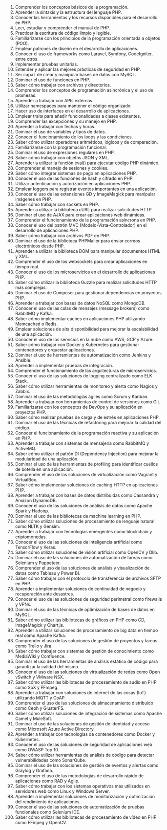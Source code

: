 1. Comprender los conceptos básicos de la programación.
2. Aprender la sintaxis y la estructura del lenguaje PHP.
3. Conocer las herramientas y los recursos disponibles para el desarrollo en PHP.
4. Leer, estudiar y comprender el manual de PHP.
5. Practicar la escritura de código limpio y legible.
6. Familiarizarse con los principios de la programación orientada a objetos (POO).
7. Emplear patrones de diseño en el desarrollo de aplicaciones.
8. Conocer el uso de frameworks como Laravel, Symfony, CodeIgniter, entre otros.
9. Implementar pruebas unitarias.
10. Entender y aplicar las mejores prácticas de seguridad en PHP.
11. Ser capaz de crear y manipular bases de datos con MySQL.
12. Dominar el uso de funciones en PHP.
13. Saber cómo trabajar con archivos y directorios.
14. Comprender los conceptos de programación asincrónica y el uso de promesas.
15. Aprender a trabajar con APIs externas.
16. Utilizar namespaces para mantener el código organizado.
17. Hacer uso de interfaces en el desarrollo de aplicaciones.
18. Emplear traits para añadir funcionalidades a clases existentes.
19. Comprender las excepciones y su manejo en PHP.
20. Aprender a trabajar con fechas y horas.
21. Dominar el uso de variables y tipos de datos.
22. Conocer el funcionamiento de los loops y las condiciones.
23. Saber cómo utilizar operadores aritméticos, lógicos y de comparación.
24. Familiarizarse con la programación funcional.
25. Dominar el uso de expresiones regulares en PHP.
26. Saber cómo trabajar con objetos JSON y XML.
27. Aprender a utilizar la función eval() para ejecutar código PHP dinámico.
28. Comprender el manejo de sesiones y cookies.
29. Saber cómo integrar sistemas de pago en aplicaciones PHP.
30. Conocer el uso de las funciones de hash y cifrado en PHP.
31. Utilizar autenticación y autorización en aplicaciones PHP.
32. Emplear loggers para registrar eventos importantes en una aplicación.
33. Conocer el uso de las extensiones GD y ImageMagick para manipular imágenes en PHP.
34. Saber cómo trabajar con sockets en PHP.
35. Aprender a utilizar la biblioteca cURL para realizar solicitudes HTTP.
36. Dominar el uso de AJAX para crear aplicaciones web dinámicas.
37. Comprender el funcionamiento de la programación asíncrona en PHP.
38. Conocer el uso del patrón MVC (Modelo-Vista-Controlador) en el desarrollo de aplicaciones PHP.
39. Saber cómo trabajar con archivos PDF en PHP.
40. Dominar el uso de la biblioteca PHPMailer para enviar correos electrónicos desde PHP.
41. Aprender a utilizar la biblioteca DOM para manipular documentos HTML y XML.
42. Comprender el uso de los websockets para crear aplicaciones en tiempo real.
43. Conocer el uso de los microservicios en el desarrollo de aplicaciones PHP.
44. Saber cómo utilizar la biblioteca Guzzle para realizar solicitudes HTTP más complejas.
45. Dominar el uso de Composer para gestionar dependencias en proyectos PHP.
46. Aprender a trabajar con bases de datos NoSQL como MongoDB.
47. Conocer el uso de las colas de mensajes (message brokers) como RabbitMQ y Kafka.
48. Saber cómo implementar caches en aplicaciones PHP utilizando Memcached o Redis.
49. Emplear soluciones de alta disponibilidad para mejorar la escalabilidad de una aplicación.
50. Conocer el uso de los servicios en la nube como AWS, GCP y Azure.
51. Saber cómo trabajar con Docker y Kubernetes para gestionar contenedores y orquestar aplicaciones.
52. Dominar el uso de herramientas de automatización como Jenkins y Ansible.
53. Aprender a implementar pruebas de integración.
54. Comprender el funcionamiento de las arquitecturas de microservicios.
55. Conocer el uso de las soluciones de logging centralizado como ELK Stack.
56. Saber cómo utilizar herramientas de monitoreo y alerta como Nagios y Zabbix.
57. Dominar el uso de las metodologías ágiles como Scrum y Kanban.
58. Aprender a trabajar con herramientas de control de versiones como Git.
59. Familiarizarse con los conceptos de DevOps y su aplicación en proyectos PHP.
60. Saber cómo realizar pruebas de carga y de estrés en aplicaciones PHP.
61. Dominar el uso de las técnicas de refactoring para mejorar la calidad del código.
62. Conocer el funcionamiento de la programación reactiva y su aplicación en PHP.
63. Aprender a trabajar con sistemas de mensajería como RabbitMQ y ActiveMQ.
64. Saber cómo utilizar el patrón DI (Dependency Injection) para mejorar la modularidad de una aplicación.
65. Dominar el uso de las herramientas de profiling para identificar cuellos de botella en una aplicación.
66. Comprender el uso de las soluciones de virtualización como Vagrant y VirtualBox.
67. Saber cómo implementar soluciones de caching HTTP en aplicaciones PHP.
68. Aprender a trabajar con bases de datos distribuidas como Cassandra y Amazon DynamoDB.
69. Conocer el uso de las soluciones de análisis de datos como Apache Spark y Hadoop.
70. Dominar el uso de las bibliotecas de machine learning en PHP.
71. Saber cómo utilizar soluciones de procesamiento de lenguaje natural como NLTK y Gensim.
72. Aprender a trabajar con tecnologías emergentes como blockchain y criptomonedas.
73. Conocer el uso de las soluciones de inteligencia artificial como TensorFlow y Keras.
74. Saber cómo utilizar soluciones de visión artificial como OpenCV y Dlib.
75. Dominar el uso de las soluciones de automatización de tareas como Selenium y Puppeteer.
76. Comprender el uso de las soluciones de análisis y visualización de datos como Tableau y Power BI.
77. Saber cómo trabajar con el protocolo de transferencia de archivos SFTP en PHP.
78. Aprender a implementar soluciones de continuidad de negocio y recuperación ante desastres.
79. Conocer el uso de las soluciones de seguridad perimetral como firewalls y VPNs.
80. Dominar el uso de las técnicas de optimización de bases de datos en MySQL.
81. Saber cómo utilizar las bibliotecas de gráficos en PHP como GD, ImageMagick y Chart.js.
82. Aprender a utilizar soluciones de procesamiento de big data en tiempo real como Apache Kafka.
83. Comprender el uso de las soluciones de gestión de proyectos y tareas como Trello y Jira.
84. Saber cómo trabajar con sistemas de gestión de conocimiento como MediaWiki y Confluence.
85. Dominar el uso de las herramientas de análisis estático de código para garantizar la calidad del mismo.
86. Conocer el uso de las soluciones de virtualización de redes como Open vSwitch y VMware NSX.
87. Saber cómo utilizar las bibliotecas de procesamiento de audio en PHP como SoX y FFmpeg.
88. Aprender a trabajar con soluciones de internet de las cosas (IoT) utilizando MQTT y CoAP.
89. Comprender el uso de las soluciones de almacenamiento distribuido como Ceph y GlusterFS.
90. Saber cómo utilizar soluciones de integración de sistemas como Apache Camel y MuleSoft.
91. Dominar el uso de las soluciones de gestión de identidad y acceso como Microsoft Azure Active Directory.
92. Aprender a trabajar con tecnologías de contenedores como Docker y Kubernetes.
93. Conocer el uso de las soluciones de seguridad de aplicaciones web como OWASP Top 10.
94. Saber cómo utilizar herramientas de análisis de código para detectar vulnerabilidades como SonarQube.
95. Dominar el uso de las soluciones de gestión de eventos y alertas como Graylog y Grafana.
96. Comprender el uso de las metodologías de desarrollo rápido de aplicaciones como RAD y Agile.
97. Saber cómo trabajar con los sistemas operativos más utilizados en servidores web como Linux y Windows Server.
98. Aprender a implementar soluciones de monitorización y optimización del rendimiento de aplicaciones.
99. Conocer el uso de las soluciones de automatización de pruebas funcionales como Selenium IDE.
100. Saber cómo utilizar las bibliotecas de procesamiento de vídeo en PHP como FFmpeg y OpenCV.

